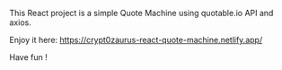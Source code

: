 This React project is a simple Quote Machine using
quotable.io API and axios.

Enjoy it here: https://crypt0zaurus-react-quote-machine.netlify.app/

Have fun !
